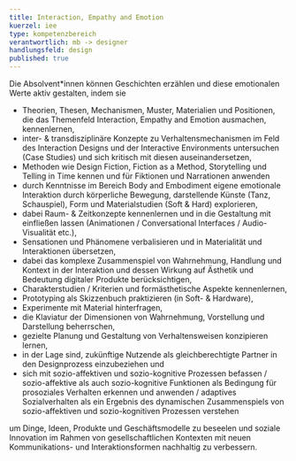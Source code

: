 ```yaml
---
title: Interaction, Empathy and Emotion
kuerzel: iee
type: kompetenzbereich
verantwortlich: mb -> designer
handlungsfeld: design
published: true
---
```


Die Absolvent\*innen können Geschichten erzählen und diese emotionalen Werte aktiv gestalten, indem sie

* Theorien, Thesen, Mechanismen, Muster, Materialien und Positionen, die das Themenfeld Interaction, Empathy and Emotion ausmachen, kennenlernen,
* inter- & transdisziplinäre Konzepte zu Verhaltensmechanismen im Feld des Interaction Designs und der Interactive Environments untersuchen (Case Studies) und sich kritisch mit diesen auseinandersetzen,
* Methoden wie Design Fiction, Fiction as a Method, Storytelling und Telling in Time kennen und für Fiktionen und Narrationen anwenden
* durch Kenntnisse im Bereich Body and Embodiment eigene emotionale Interaktion durch körperliche Bewegung, darstellende Künste (Tanz, Schauspiel), Form und Materialstudien (Soft & Hard) explorieren,
* dabei Raum- & Zeitkonzepte kennenlernen und in die Gestaltung mit einfließen lassen (Animationen / Conversational Interfaces / Audio-Visualität etc.),
* Sensationen und Phänomene verbalisieren und in Materialität und Interaktionen übersetzen,
* dabei das komplexe Zusammenspiel von Wahrnehmung, Handlung und Kontext in der Interaktion und dessen Wirkung auf Ästhetik und Bedeutung digitaler Produkte berücksichtigen,
* Charakterstudien / Kriterien und formästhetische Aspekte kennenlernen,
* Prototyping als Skizzenbuch praktizieren (in Soft- & Hardware),
* Experimente mit Material hinterfragen,
* die Klaviatur der Dimensionen von Wahrnehmung, Vorstellung und Darstellung beherrschen,
* gezielte Planung und Gestaltung von Verhaltensweisen konzipieren lernen,
* in der Lage sind, zukünftige Nutzende als gleichberechtigte Partner in den Designprozess einzubeziehen und
* sich mit sozio-affektiven und sozio-kognitive Prozessen befassen / sozio-affektive als auch sozio-kognitive Funktionen als Bedingung für prosoziales Verhalten erkennen und anwenden / adaptives Sozialverhalten als ein Ergebnis des dynamischen Zusammenspiels von sozio-affektiven und sozio-kognitiven Prozessen verstehen

um Dinge, Ideen, Produkte und Geschäftsmodelle zu beseelen und soziale Innovation im Rahmen von gesellschaftlichen Kontexten mit neuen Kommunikations- und Interaktionsformen nachhaltig zu verbessern.
